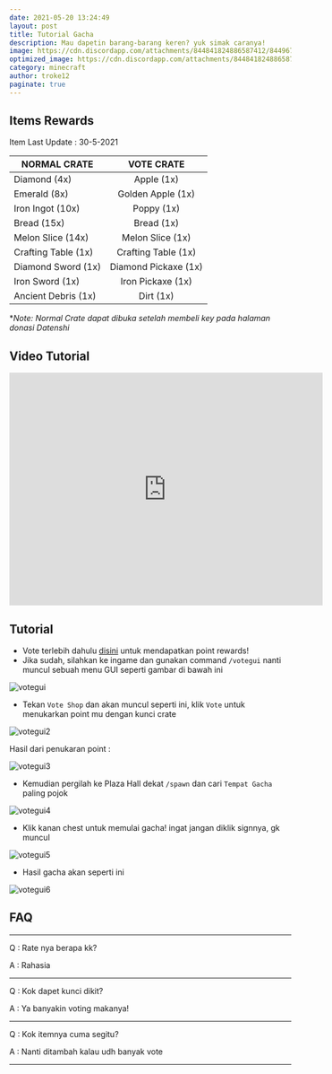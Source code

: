 ```yaml
---
date: 2021-05-20 13:24:49
layout: post
title: Tutorial Gacha
description: Mau dapetin barang-barang keren? yuk simak caranya!
image: https://cdn.discordapp.com/attachments/844841824886587412/844967343444590623/gacha-crate.png
optimized_image: https://cdn.discordapp.com/attachments/844841824886587412/844967343444590623/gacha-crate.png
category: minecraft
author: troke12
paginate: true
---
```

## Items Rewards

Item Last Update : 30-5-2021

| NORMAL CRATE | VOTE CRATE  |
|---|:-:|
| Diamond (4x)  |  Apple (1x) |
| Emerald (8x)  |  Golden Apple (1x) |
| Iron Ingot (10x)  | Poppy (1x)  |
| Bread (15x)  | Bread (1x)  |
| Melon Slice (14x)  | Melon Slice (1x) |
| Crafting Table (1x)  | Crafting Table (1x)  |
| Diamond Sword (1x)  | Diamond Pickaxe (1x)  |
| Iron Sword (1x) | Iron Pickaxe (1x) |
| Ancient Debris (1x)  | Dirt (1x)  |

**Note: Normal Crate dapat dibuka setelah membeli key pada halaman donasi Datenshi*

## Video Tutorial

<iframe width="560" height="415" src="https://www.youtube.com/embed/zLo7st6Y4c8" title="YouTube video player" frameborder="0" allow="accelerometer; autoplay; clipboard-write; encrypted-media; gyroscope; picture-in-picture" allowfullscreen></iframe>

## Tutorial

* Vote terlebih dahulu [disini](https://link.troke.id/vote-mc) untuk mendapatkan point rewards!
* Jika sudah, silahkan ke ingame dan gunakan command `/votegui` nanti muncul sebuah menu GUI seperti gambar di bawah ini

![votegui](https://cdn.discordapp.com/attachments/844841824886587412/844969139864862760/2021-05-20_23.50.35.png)

* Tekan `Vote Shop` dan akan muncul seperti ini, klik `Vote` untuk menukarkan point mu dengan kunci crate

![votegui2](https://cdn.discordapp.com/attachments/844841824886587412/844973616876617728/2021-05-21_00.23.11.png)

Hasil dari penukaran point :

![votegui3](https://cdn.discordapp.com/attachments/844841824886587412/844974115911630870/unknown.png)

* Kemudian pergilah ke Plaza Hall dekat `/spawn` dan cari `Tempat Gacha` paling pojok

![votegui4](https://cdn.discordapp.com/attachments/844841824886587412/844969140230160434/2021-05-20_23.50.57.png)

* Klik kanan chest untuk memulai gacha! ingat jangan diklik signnya, gk muncul

![votegui5](https://cdn.discordapp.com/attachments/844841824886587412/844969141160902696/2021-05-20_23.50.59.png)

* Hasil gacha akan seperti ini

![votegui6](https://cdn.discordapp.com/attachments/844841824886587412/844974928054190090/unknown.png)

## FAQ

- - -

Q : Rate nya berapa kk?

A : Rahasia

- - -

Q : Kok dapet kunci dikit?

A : Ya banyakin voting makanya!

- - -

Q : Kok itemnya cuma segitu?

A : Nanti ditambah kalau udh banyak vote

- - -